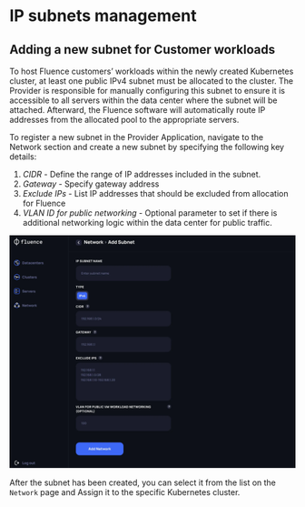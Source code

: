# IP subnets management

## Adding a new subnet for Customer workloads

To host Fluence customers’ workloads within the newly created Kubernetes cluster, at least one public IPv4 subnet must be allocated to the cluster. The Provider is responsible for manually configuring this subnet to ensure it is accessible to all servers within the data center where the subnet will be attached. Afterward, the Fluence software will automatically route IP addresses from the allocated pool to the appropriate servers.

To register a new subnet in the Provider Application, navigate to the Network section and create a new subnet by specifying the following key details:

1. *CIDR* -  Define the range of IP addresses included in the subnet.
2. *Gateway* - Specify gateway address
3. *Exclude IPs* - List IP addresses that should be excluded from allocation for Fluence
4. *VLAN ID for public networking* - Optional parameter to set if there is additional networking logic within the data center for public traffic.

![ip_subnets](./assets/add_subnet_page.webp)

After the subnet has been created, you can select it from the list on the `Network` page and Assign it to the specific Kubernetes cluster.

